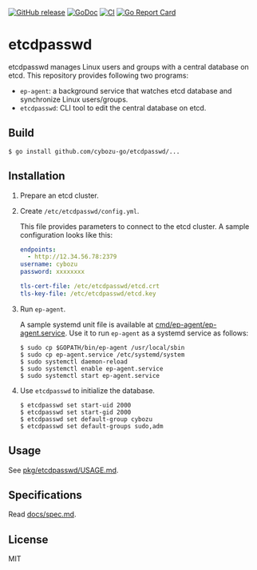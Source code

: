 [![GitHub release](https://img.shields.io/github/release/cybozu-go/etcdpasswd.svg?maxAge=60)][releases]
[![GoDoc](https://godoc.org/github.com/cybozu-go/etcdpasswd?status.svg)][godoc]
[![CI](https://github.com/cybozu-go/etcdpasswd/workflows/main/badge.svg)](https://github.com/cybozu-go/etcdpasswd/actions)
[![Go Report Card](https://goreportcard.com/badge/github.com/cybozu-go/etcdpasswd)](https://goreportcard.com/report/github.com/cybozu-go/etcdpasswd)

etcdpasswd
==========

etcdpasswd manages Linux users and groups with a central database on etcd.
This repository provides following two programs:

* `ep-agent`: a background service that watches etcd database and synchronize Linux users/groups.
* `etcdpasswd`: CLI tool to edit the central database on etcd.

Build
-----

```console
$ go install github.com/cybozu-go/etcdpasswd/...
```

Installation
------------

1. Prepare an etcd cluster.

2. Create `/etc/etcdpasswd/config.yml`.

    This file provides parameters to connect to the etcd cluster.
    A sample configuration looks like this:

    ```yaml
    endpoints:
      - http://12.34.56.78:2379
    username: cybozu
    password: xxxxxxxx

    tls-cert-file: /etc/etcdpasswd/etcd.crt
    tls-key-file: /etc/etcdpasswd/etcd.key
    ```

3. Run `ep-agent`.

    A sample systemd unit file is available at [cmd/ep-agent/ep-agent.service](cmd/ep-agent/ep-agent.service).
    Use it to run `ep-agent` as a systemd service as follows:

    ```console
    $ sudo cp $GOPATH/bin/ep-agent /usr/local/sbin
    $ sudo cp ep-agent.service /etc/systemd/system
    $ sudo systemctl daemon-reload
    $ sudo systemctl enable ep-agent.service
    $ sudo systemctl start ep-agent.service
    ```

4. Use `etcdpasswd` to initialize the database.

    ```console
    $ etcdpasswd set start-uid 2000
    $ etcdpasswd set start-gid 2000
    $ etcdpasswd set default-group cybozu
    $ etcdpasswd set default-groups sudo,adm
    ```

Usage
-----

See [pkg/etcdpasswd/USAGE.md](pkg/etcdpasswd/USAGE.md).

Specifications
--------------

Read [docs/spec.md](docs/spec.md).

License
-------

MIT

[releases]: https://github.com/cybozu-go/etcdpasswd/releases
[godoc]: https://godoc.org/github.com/cybozu-go/etcdpasswd
